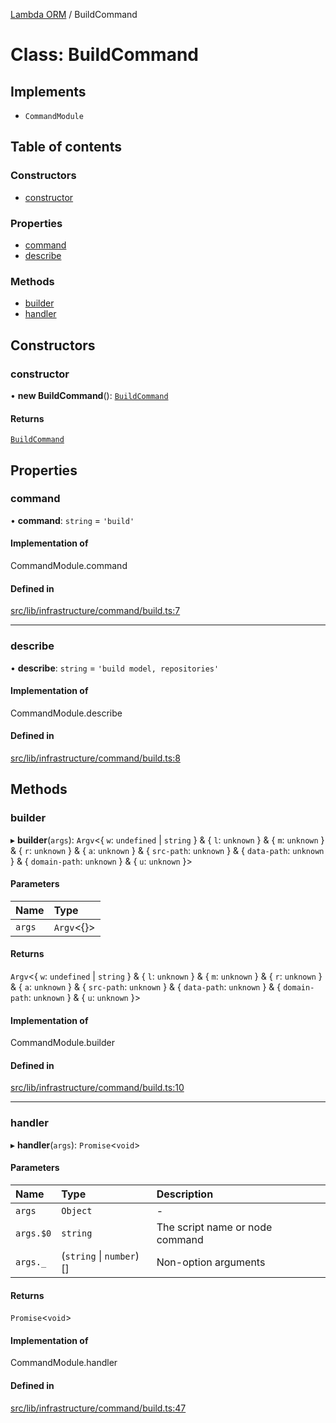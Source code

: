 [Lambda ORM](../README.md) / BuildCommand

# Class: BuildCommand

## Implements

- `CommandModule`

## Table of contents

### Constructors

- [constructor](BuildCommand.md#constructor)

### Properties

- [command](BuildCommand.md#command)
- [describe](BuildCommand.md#describe)

### Methods

- [builder](BuildCommand.md#builder)
- [handler](BuildCommand.md#handler)

## Constructors

### constructor

• **new BuildCommand**(): [`BuildCommand`](BuildCommand.md)

#### Returns

[`BuildCommand`](BuildCommand.md)

## Properties

### command

• **command**: `string` = `'build'`

#### Implementation of

CommandModule.command

#### Defined in

[src/lib/infrastructure/command/build.ts:7](https://github.com/lambda-orm/lambdaorm-cli/blob/69e31d926d5054336afed48c21ea9331eca00a05/src/lib/infrastructure/command/build.ts#L7)

___

### describe

• **describe**: `string` = `'build model, repositories'`

#### Implementation of

CommandModule.describe

#### Defined in

[src/lib/infrastructure/command/build.ts:8](https://github.com/lambda-orm/lambdaorm-cli/blob/69e31d926d5054336afed48c21ea9331eca00a05/src/lib/infrastructure/command/build.ts#L8)

## Methods

### builder

▸ **builder**(`args`): `Argv`\<\{ `w`: `undefined` \| `string`  } & \{ `l`: `unknown`  } & \{ `m`: `unknown`  } & \{ `r`: `unknown`  } & \{ `a`: `unknown`  } & \{ `src-path`: `unknown`  } & \{ `data-path`: `unknown`  } & \{ `domain-path`: `unknown`  } & \{ `u`: `unknown`  }\>

#### Parameters

| Name | Type |
| :------ | :------ |
| `args` | `Argv`\<{}\> |

#### Returns

`Argv`\<\{ `w`: `undefined` \| `string`  } & \{ `l`: `unknown`  } & \{ `m`: `unknown`  } & \{ `r`: `unknown`  } & \{ `a`: `unknown`  } & \{ `src-path`: `unknown`  } & \{ `data-path`: `unknown`  } & \{ `domain-path`: `unknown`  } & \{ `u`: `unknown`  }\>

#### Implementation of

CommandModule.builder

#### Defined in

[src/lib/infrastructure/command/build.ts:10](https://github.com/lambda-orm/lambdaorm-cli/blob/69e31d926d5054336afed48c21ea9331eca00a05/src/lib/infrastructure/command/build.ts#L10)

___

### handler

▸ **handler**(`args`): `Promise`\<`void`\>

#### Parameters

| Name | Type | Description |
| :------ | :------ | :------ |
| `args` | `Object` | - |
| `args.$0` | `string` | The script name or node command |
| `args._` | (`string` \| `number`)[] | Non-option arguments |

#### Returns

`Promise`\<`void`\>

#### Implementation of

CommandModule.handler

#### Defined in

[src/lib/infrastructure/command/build.ts:47](https://github.com/lambda-orm/lambdaorm-cli/blob/69e31d926d5054336afed48c21ea9331eca00a05/src/lib/infrastructure/command/build.ts#L47)
